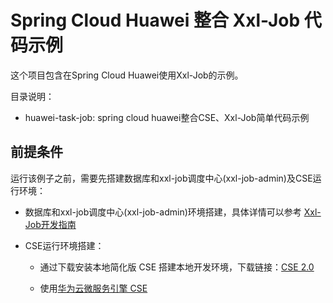 # Spring Cloud Huawei 整合 Xxl-Job 代码示例

这个项目包含在Spring Cloud Huawei使用Xxl-Job的示例。

目录说明：

- huawei-task-job: spring cloud huawei整合CSE、Xxl-Job简单代码示例

## 前提条件

运行该例子之前，需要先搭建数据库和xxl-job调度中心(xxl-job-admin)及CSE运行环境：

- 数据库和xxl-job调度中心(xxl-job-admin)环境搭建，具体详情可以参考 [Xxl-Job开发指南](https://www.xuxueli.com/xxl-job)

- CSE运行环境搭建：

  * 通过下载安装本地简化版 CSE 搭建本地开发环境，下载链接：[CSE 2.0](https://support.huaweicloud.com/devg-cse/cse_devg_0036.html)
  
  * 使用[华为云微服务引擎 CSE ](https://www.huaweicloud.com/product/cse.html) 
  